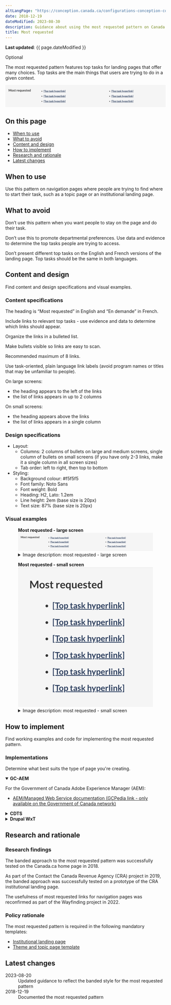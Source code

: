 ```yaml
---
altLangPage: "https://conception.canada.ca/configurations-conception-communes/en-demande.html"
date: 2018-12-19
dateModified: 2023-08-30
description: Guidance about using the most requested pattern on Canada.ca. The most requested pattern provides links to top tasks on navigation pages
title: Most requested
---
```

<p><strong>Last updated</strong>: {{ page.dateModified }}</p>
<label class="label label-info">Optional</label>
<p>The most requested pattern features top tasks for landing pages that offer many choices. Top tasks are the main things that users are trying to do in a given context.</p>
<div class="pattern-demo mrgn-tp-lg mrgn-bttm-xl"><img src="../images/most-requested-en.png" class="img-responsive" alt="" /></div>
<section>
    <h2>On this page</h2>
    <ul>
        <li><a href="#use">When to use</a></li>
        <li><a href="#avoid">What to avoid</a></li>
        <li><a href="#design">Content and design</a></li>
        <li><a href="#implement">How to implement</a></li>
        <li><a href="#research">Research and rationale</a></li>
        <li><a href="#latest">Latest changes</a></li>
    </ul>
</section>
<section>
    <h2 id="use">When to use</h2>
    <p>Use this pattern on navigation pages where people are trying to find where to start their task, such as a topic page or an institutional landing page.</p>
</section>
<section>
    <h2 id="avoid">What to avoid</h2>
    <p>Don’t use this pattern when you want people to stay on the page and do their task.</p>
    <p>Don’t use this to promote departmental preferences. Use data and evidence to determine the top tasks people are trying to access.</p>
    <p>Don’t present different top tasks on the English and French versions of the landing page. Top tasks should be the same in both languages.</p>
</section>
<section>
    <h2 id="design">Content and design</h2>
    <p>Find content and design specifications and visual examples.</p>
    <h3>Content specifications</h3>
    <p>The heading is “Most requested” in English and “En demande” in French.</p>
    <p>Include links to relevant top tasks - use evidence and data to determine which links should appear.</p>
    <p>Organize the links in a bulleted list.</p>
    <p>Make bullets visible so links are easy to scan.</p>
    <p>Recommended maximum of 8 links.</p>
    <p>Use task-oriented, plain language link labels (avoid program names or titles that may be unfamiliar to people).</p>
    <p>On large screens:</p>
    <ul>
        <li>the heading appears to the left of the links</li>
        <li>the list of links appears in up to 2 columns</li>
    </ul>
    <p>On small screens:</p>
    <ul>
        <li>the heading appears above the links</li>
        <li>the list of links appears in a single column</li>
    </ul>
    <h3>Design specifications</h3>
    <ul>
        <li>
            Layout:
            <ul>
                <li>Columns: 2 columns of bullets on large and medium screens, single column of bullets on small screens (if you have only 2-3 links, make it a single column in all screen sizes)</li>
                <li>Tab order: left to right, then top to bottom</li>
            </ul>
        </li>
        <li>
            Styling:
            <ul>
                <li>Background colour: #f5f5f5</li>
                <li>Font family: Noto Sans</li>
                <li>Font weight: Bold</li>
                <li>Heading: H2, Lato: 1.2em</li>
                <li>Line height: 2em (base size is 20px)</li>
                <li>Text size: 87% (base size is 20px)</li>
            </ul>
        </li>
    </ul>
    <h3>Visual examples</h3>
    <div class="pattern-demo mrgn-tp-md mrgn-bttm-md">
        <figure class="mrgn-tp-md mrgn-bttm-lg">
            <figcaption><b>Most requested - large screen</b></figcaption>
            <img src="../images/most-requested-en.png" class="img-responsive" alt="Most requested pattern for large screens. Text version below:" />
            <details>
                <summary class="wb-toggle" data-toggle='{"print":"on"}'>Image description: most requested - large screen</summary>
                <p>Most requested links appear in a horizontal band with the heading “Most requested”. Links are organized in a bulleted list.</p>
            </details>
        </figure>
    </div>
    <div class="pattern-demo mrgn-tp-md mrgn-bttm-md">
        <figure class="mrgn-tp-md mrgn-bttm-lg">
            <figcaption><b>Most requested - small screen</b></figcaption>
            <img src="../images/most-requested-sm-en.png" class="img-responsive" alt="Most requested pattern for small screens. Text version below:" />
            <details>
                <summary class="wb-toggle" data-toggle='{"print":"on"}'>Image description: most requested - small screen</summary>
                <p>Most requested links appear in a bulleted list underneath the heading “Most requested”.</p>
            </details>
        </figure>
    </div>
</section>
<section>
  <h2 id="implement">How to implement</h2>
  <p>Find working examples and code for implementing the most requested pattern.</p>
  <h3>Implementations</h3>
  <p>Determine what best suits the type of page you're creating.</p>
  <div class="row">
  <div class="col-md-8">
    <div class="wb-tabs mrgn-tp-lg">
      <div class="tabpanels">
        <details id="004" open="open">
          <summary><strong>GC-AEM</strong></summary>
          <p class="mrgn-tp-lg">For the Government of Canada Adobe Experience Manager (AEM):</p>
          <ul>
            <li><a href="https://www.gcpedia.gc.ca/wiki/AEM_GC-specific_Documentation_6.5">AEM/Managed Web Service documentation (GCPedia link - only available on the Government of Canada network)</a></li>
          </ul>
        </details>
        <details id="005">
          <summary><strong>CDTS</strong></summary>
          <p class="mrgn-tp-lg">For the Centrally Deployed Templates Solution (CDTS):</p>
          <ul>
            <li><a href="https://cenw-wscoe.github.io/sgdc-cdts/docs/index-en.html">CDTS documentation</a></li>
          </ul>
        </details>
        <details id="006">
          <summary><strong>Drupal WxT</strong></summary>
          <p class="mrgn-tp-lg">For Drupal WxT:</p>
          <ul>
            <li><a href="https://drupalwxt.github.io/">Drupal WxT documentation</a></li>
          </ul>
        </details>
      </div>
    </div>
  </div>
</section>
<section>
    <h2 id="research">Research and rationale</h2>
    <h3>Research findings</h3>
    <p>The banded approach to the most requested pattern was successfully tested on the Canada.ca home page in 2018.</p>
    <p>As part of the Contact the Canada Revenue Agency (CRA) project in 2019, the banded approach was successfully tested on a prototype of the CRA institutional landing page.</p>
    <p>The usefulness of most requested links for navigation pages was reconfirmed as part of the Wayfinding project in 2022.</p>
    <h3>Policy rationale</h3>
    <p>The most requested pattern is required in the following mandatory templates:</p>
    <ul>
        <li><a href="https://design.canada.ca/mandatory-templates/institutional-profile-pages.html">Institutional landing page</a></li>
        <li><a href="https://design.canada.ca/mandatory-templates/theme-topic.html">Theme and topic page template</a></li>
    </ul>
</section>
<section>
    <h2 id="latest">Latest changes</h2>
    <dl class="dl-horizontal">
        <dt>
            <time datetime="2023-08-20" class="link-muted">2023-08-20</time>
        </dt>
        <dd>Updated guidance to reflect the banded style for the most requested pattern</dd>
        <dt>
            <time datetime="2018-12-19" class="link-muted">2018-12-19</time>
        </dt>
        <dd>Documented the most requested pattern</dd>
    </dl>
</section>

